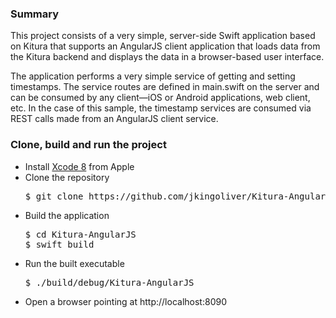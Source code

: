 <h3>Summary</h3>

<p>This project consists of a very simple, server-side Swift application based on Kitura that supports an AngularJS client application that loads data from the Kitura backend and displays the data in a browser-based user interface.</p>

<p>The application performs a very simple service of getting and setting timestamps. The service routes are defined in main.swift on the server and can be consumed by any client—iOS or Android applications, web client, etc. In the case of this sample, the timestamp services are consumed via REST calls made from an AngularJS client service.</p>

<h3>Clone, build and run the project</h3>

<ul>
<li>Install <a href="https://developer.apple.com/download/" target="_blank">Xcode 8</a> from Apple</li>
<li>Clone the repository</li>
<pre>$ git clone https://github.com/jkingoliver/Kitura-AngularJS.git</pre>
<li>Build the application</li>
<pre>$ cd Kitura-AngularJS
$ swift build</pre>
<li>Run the built executable</li>
<pre>$ ./build/debug/Kitura-AngularJS</pre>
<li>Open a browser pointing at http://localhost:8090</li>
</ul>

